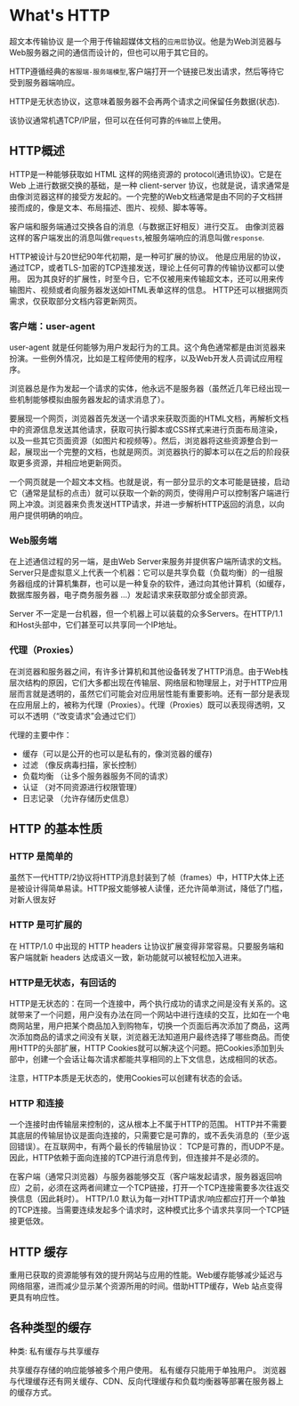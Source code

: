 # What's HTTP

超文本传输协议 是一个用于传输超媒体文档的`应用层`协议。他是为Web浏览器与Web服务器之间的通信而设计的，但也可以用于其它目的。

HTTP遵循经典的`客服端-服务端模型`,客户端打开一个链接已发出请求，然后等待它受到服务器端响应。

HTTP是无状态协议，这意味着服务器不会再两个请求之间保留任务数据(状态).

该协议通常机遇TCP/IP层，但可以在任何可靠的`传输层`上使用。

## HTTP概述
HTTP是一种能够获取如 HTML 这样的网络资源的 protocol(通讯协议)。它是在 Web 上进行数据交换的基础，是一种 client-server 协议，也就是说，请求通常是由像浏览器这样的接受方发起的。一个完整的Web文档通常是由不同的子文档拼接而成的，像是文本、布局描述、图片、视频、脚本等等。

客户端和服务端通过交换各自的消息（与数据正好相反）进行交互。
由像浏览器这样的客户端发出的消息叫做`requests`,被服务端响应的消息叫做`response`.

HTTP被设计与20世纪90年代初期，是一种可扩展的协议。
他是应用层的协议，通过TCP，或者TLS-加密的TCP连接发送，理论上任何可靠的传输协议都可以使用。
因为其良好的扩展性，时至今日，它不仅被用来传输超文本，还可以用来传输图片、视频或者向服务器发送如HTML表单这样的信息。
HTTP还可以根据网页需求，仅获取部分文档内容更新网页。

### 客户端：user-agent
user-agent 就是任何能够为用户发起行为的工具。这个角色通常都是由浏览器来扮演。一些例外情况，比如是工程师使用的程序，以及Web开发人员调试应用程序。

浏览器总是作为发起一个请求的实体，他永远不是服务器（虽然近几年已经出现一些机制能够模拟由服务器发起的请求消息了）。

要展现一个网页，浏览器首先发送一个请求来获取页面的HTML文档，再解析文档中的资源信息发送其他请求，获取可执行脚本或CSS样式来进行页面布局渲染，以及一些其它页面资源（如图片和视频等）。然后，浏览器将这些资源整合到一起，展现出一个完整的文档，也就是网页。浏览器执行的脚本可以在之后的阶段获取更多资源，并相应地更新网页。

一个网页就是一个超文本文档。也就是说，有一部分显示的文本可能是链接，启动它（通常是鼠标的点击）就可以获取一个新的网页，使得用户可以控制客户端进行网上冲浪。浏览器来负责发送HTTP请求，并进一步解析HTTP返回的消息，以向用户提供明确的响应。

### Web服务端
在上述通信过程的另一端，是由Web Server来服务并提供客户端所请求的文档。Server只是虚拟意义上代表一个机器：它可以是共享负载（负载均衡）的一组服务器组成的计算机集群，也可以是一种复杂的软件，通过向其他计算机（如缓存，数据库服务器，电子商务服务器 ...）发起请求来获取部分或全部资源。

Server 不一定是一台机器，但一个机器上可以装载的众多Servers。在HTTP/1.1 和Host头部中，它们甚至可以共享同一个IP地址。

### 代理（Proxies）
在浏览器和服务器之间，有许多计算机和其他设备转发了HTTP消息。由于Web栈层次结构的原因，它们大多都出现在传输层、网络层和物理层上，对于HTTP应用层而言就是透明的，虽然它们可能会对应用层性能有重要影响。还有一部分是表现在应用层上的，被称为代理（Proxies）。代理（Proxies）既可以表现得透明，又可以不透明（“改变请求”会通过它们）

代理的主要中作：

- 缓存（可以是公开的也可以是私有的，像浏览器的缓存)
- 过滤 （像反病毒扫描，家长控制）
- 负载均衡 （让多个服务器服务不同的请求）
- 认证 （对不同资源进行权限管理）
- 日志记录 （允许存储历史信息）

## HTTP 的基本性质
### HTTP 是简单的
虽然下一代HTTP/2协议将HTTP消息封装到了帧（frames）中，HTTP大体上还是被设计得简单易读。HTTP报文能够被人读懂，还允许简单测试，降低了门槛，对新人很友好

### HTTP 是可扩展的
在 HTTP/1.0 中出现的 HTTP headers 让协议扩展变得非常容易。只要服务端和客户端就新 headers 达成语义一致，新功能就可以被轻松加入进来。

### HTTP是无状态，有回话的
HTTP是无状态的：在同一个连接中，两个执行成功的请求之间是没有关系的。这就带来了一个问题，用户没有办法在同一个网站中进行连续的交互，比如在一个电商网站里，用户把某个商品加入到购物车，切换一个页面后再次添加了商品，这两次添加商品的请求之间没有关联，浏览器无法知道用户最终选择了哪些商品。而使用HTTP的头部扩展，HTTP Cookies就可以解决这个问题。把Cookies添加到头部中，创建一个会话让每次请求都能共享相同的上下文信息，达成相同的状态。

注意，HTTP本质是无状态的，使用Cookies可以创建有状态的会话。

### HTTP 和连接
一个连接时由传输层来控制的，这从根本上不属于HTTP的范围。
HTTP并不需要其底层的传输层协议是面向连接的，只需要它是可靠的，或不丢失消息的（至少返回错误）。在互联网中，有两个最长的传输层协议：
TCP是可靠的，而UDP不是。因此，HTTP依赖于面向连接的TCP进行消息传到，但连接并不是必须的。

在客户端（通常只浏览器）与服务器能够交互（客户端发起请求，服务器返回响应）之前，必须在这两者间建立一个TCP链接，打开一个TCP连接需要多次往返交换信息（因此耗时）。
HTTP/1.0 默认为每一对HTTP请求/响应都应打开一个单独的TCP连接。当需要连续发起多个请求时，这种模式比多个请求共享同一个TCP链接更低效。
 

## HTTP 缓存
重用已获取的资源能够有效的提升网站与应用的性能。Web缓存能够减少延迟与网络阻塞，进而减少显示某个资源所用的时间。借助HTTP缓存，Web 站点变得更具有响应性。

## 各种类型的缓存

种类: 私有缓存与共享缓存

共享缓存存储的响应能够被多个用户使用。
私有缓存只能用于单独用户。
浏览器与代理缓存还有网关缓存、CDN、反向代理缓存和负载均衡器等部署在服务器上的缓存方式。

